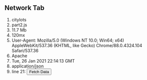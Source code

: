 ## Network Tab
 1. citylots
 2. part2.js
 3. 11.7 Mb
 4. 120mx
 5. User-Agent: Mozilla/5.0 (Windows NT 10.0; Win64; x64) AppleWebKit/537.36 (KHTML, like Gecko) Chrome/88.0.4324.104 Safari/537.36
 6. Apache
 7. Tue, 26 Jan 2021 22:14:13 GMT
 8. application/json
 9. line 21: <button onClick={fetchData()}>Fetch Data</button>
